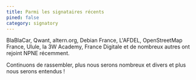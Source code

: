 ```yaml
---
title: Parmi les signataires récents
pined: false
category: signatory
---
```


BlaBlaCar, Qwant, altern.org, Debian France, L'AFDEL, OpenStreetMap France, Ulule, la 3W Academy, France Digitale et de nombreux autres ont rejoint NPNE récemment. 

Continuons de rassembler, plus nous serons nombreux et divers et plus nous serons entendus !
